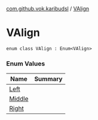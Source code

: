 [com.github.vok.karibudsl](../index.md) / [VAlign](.)

# VAlign

`enum class VAlign : Enum<VAlign>`

### Enum Values

| Name | Summary |
|---|---|
| [Left](-left.md) |  |
| [Middle](-middle.md) |  |
| [Right](-right.md) |  |
